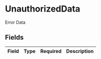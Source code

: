 # UnauthorizedData

Error Data


## Fields

| Field       | Type        | Required    | Description |
| ----------- | ----------- | ----------- | ----------- |